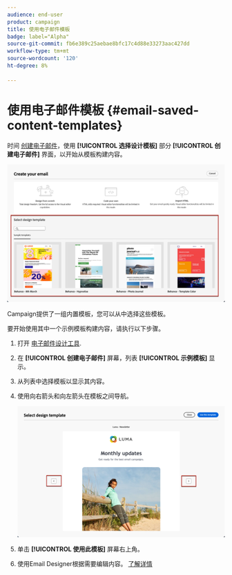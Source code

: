 ```yaml
---
audience: end-user
product: campaign
title: 使用电子邮件模板
badge: label="Alpha"
source-git-commit: fb6e389c25aebae8bfc17c4d88e33273aac427dd
workflow-type: tm+mt
source-wordcount: '120'
ht-degree: 8%

---
```


# 使用电子邮件模板 {#email-saved-content-templates}

时间 [创建电子邮件](../email/create-email.md)，使用 **[!UICONTROL 选择设计模板]** 部分 **[!UICONTROL 创建电子邮件]** 界面，以开始从模板构建内容。

![](assets/email_designer-sample-templates.png)

Campaign提供了一组内置模板，您可以从中选择这些模板。

要开始使用其中一个示例模板构建内容，请执行以下步骤。

1. 打开 [电子邮件设计工具](create-email-content.md).

1. 在 **[!UICONTROL 创建电子邮件]** 屏幕，列表 **[!UICONTROL 示例模板]**  显示。

1. 从列表中选择模板以显示其内容。

1. 使用向右箭头和向左箭头在模板之间导航。

   ![](assets/email_designer-sample-templates-navigate.png)

1. 单击 **[!UICONTROL 使用此模板]** 屏幕右上角。

1. 使用Email Designer根据需要编辑内容。 [了解详情](create-email-content.md)
